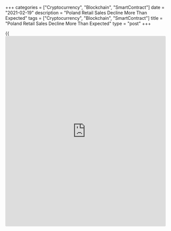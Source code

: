 +++
categories = ["Cryptocurrency", "Blockchain", "SmartContract"]
date = "2021-02-19"
description = "Poland Retail Sales Decline More Than Expected"
tags = ["Cryptocurrency", "Blockchain", "SmartContract"]
title = "Poland Retail Sales Decline More Than Expected"
type = "post"
+++

{{<iframe id="large-banner" src="https://www.bounty.group/#slide=9.0" width="100%" height="600" scrolling="no" style="border: 0px solid rgb(216, 221, 230); border-radius: 3px;">}}

Poland's retail sales declined more than expected in January, figures
from Statistics Poland showed on Friday.

Retail sales fell 6.0 percent year-on-year in January, after a 3.5
percent growth in the same month last year. Economists had expected a
5.0 percent decline.

Sales of textiles, clothing, footwear decreased 40.8 percent yearly in
January. Sales of solid, liquid and gaseous fuels, and others declined
16.4 percent and 15.3 percent, respectively.

Sales of [news](https://www.letsplayfx.com/blog/forex-news-website/)papers, books, other sale in specialized stores fell 11.9
percent and those of pharmaceuticals, cosmetics, orthopedic equipment
fell by 9.2 percent.

On a monthly basis, retail sales contracted 24.9 percent in January.

At current prices, retail sales declined 6.0 percent annually in January
and fell 24.6 percent monthly.

For comments and feedback [contact](https://www.playgroundfx.com/contact/): editorial@rtt[news](https://www.letsplayfx.com/blog/forex-news-website/).com

[Economic News][1]

 **What parts of the world are seeing the best (and worst) economic
performances lately? Click[here][2] to check out our [Econ Scorecard][2]
and find out! See up-to-the-moment [ranking](https://www.playgroundfx.com/blog/crypto-exchange-ranking/)s for the best and worst
performers in [GDP][3], [unemployment rate][4], [inflation][5] and much
more.**

   1. www.rtt[news](https://www.letsplayfx.com/blog/forex-news-website/).com/Content/EconomicNews.aspx
   2. www.rtt[news](https://www.letsplayfx.com/blog/forex-news-website/).com/economic-scorecard/world-rank/unemployment-rate/highest-performance.aspx
   3. www.rtt[news](https://www.letsplayfx.com/blog/forex-news-website/).com/economic-scorecard/world-rank/GDP/highest-performance.aspx
   4. www.rtt[news](https://www.letsplayfx.com/blog/forex-news-website/).com/economic-scorecard/world-rank/unemployment-rate/lowest-performance.aspx
   5. www.rtt[news](https://www.letsplayfx.com/blog/forex-news-website/).com/economic-scorecard/world-rank/CPI/highest-performance.aspx